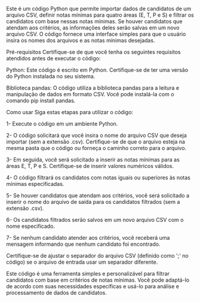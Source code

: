 Este é um código Python que permite importar dados de candidatos de um arquivo CSV, definir notas mínimas para quatro áreas (E, T, P e S) e filtrar os candidatos com base nessas notas mínimas. Se houver candidatos que atendam aos critérios, as informações deles serão salvas em um novo arquivo CSV. O código fornece uma interface simples para que o usuário insira os nomes dos arquivos e as notas mínimas desejadas.

Pré-requisitos
Certifique-se de que você tenha os seguintes requisitos atendidos antes de executar o código:

Python: Este código é escrito em Python. Certifique-se de ter uma versão do Python instalada no seu sistema.

Biblioteca pandas: O código utiliza a biblioteca pandas para a leitura e manipulação de dados em formato CSV. Você pode instalá-la com o comando pip install pandas.

Como usar
Siga estas etapas para utilizar o código:

1- Execute o código em um ambiente Python.

2- O código solicitará que você insira o nome do arquivo CSV que deseja importar (sem a extensão .csv). Certifique-se de que o arquivo esteja na mesma pasta que o código ou forneça o caminho correto para o arquivo.

3- Em seguida, você será solicitado a inserir as notas mínimas para as áreas E, T, P e S. Certifique-se de inserir valores numéricos válidos.

4- O código filtrará os candidatos com notas iguais ou superiores às notas mínimas especificadas.

5- Se houver candidatos que atendam aos critérios, você será solicitado a inserir o nome do arquivo de saída para os candidatos filtrados (sem a extensão .csv).

6- Os candidatos filtrados serão salvos em um novo arquivo CSV com o nome especificado.

7- Se nenhum candidato atender aos critérios, você receberá uma mensagem informando que nenhum candidato foi encontrado.

Certifique-se de ajustar o separador do arquivo CSV (definido como ';' no código) se o arquivo de entrada usar um separador diferente.

Este código é uma ferramenta simples e personalizável para filtrar candidatos com base em critérios de notas mínimas. Você pode adaptá-lo de acordo com suas necessidades específicas e usá-lo para análise e processamento de dados de candidatos.
